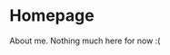 # Homepage
About me.
Nothing much here for now :(

<!---
✨ Comment ✨ 
Yes!!!!!
Not shown. I am interested in money earning H) hi

--->
